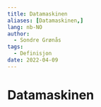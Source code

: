 ```yaml
---
title: Datamaskinen
aliases: [Datamaskinen,]
lang: nb-NO
author:
  - Sondre Grønås
tags:
  - Definisjon
date: 2022-04-09
---
```

# Datamaskinen
